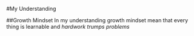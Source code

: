 #My Understanding

##Growth Mindset
In my understanding growth mindset mean that every thing is learnable and _hardwork trumps problems_
